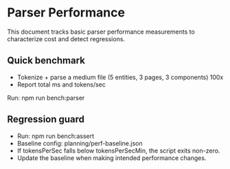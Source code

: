 # Parser Performance

This document tracks basic parser performance measurements to characterize cost and detect regressions.

## Quick benchmark

- Tokenize + parse a medium file (5 entities, 3 pages, 3 components) 100x
- Report total ms and tokens/sec

Run: npm run bench:parser

## Regression guard

- Run: npm run bench:assert
- Baseline config: planning/perf-baseline.json
- If tokensPerSec falls below tokensPerSecMin, the script exits non-zero.
- Update the baseline when making intended performance changes.

